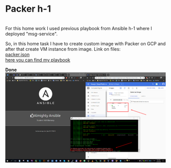 # Packer h-1

<br>
For this home work I used previous playbook from Ansible h-1 where I deployed "msg-service". <br>

So, in this home task I have to create custom image with Packer on GCP and after that create VM instance from image. Link on files: <br>
[packer.json](https://github.com/borovoykirill/Ansible/blob/day-3/roles/nginx-base/tasks/main.yml) <br>
[here you can find my playbook](https://github.com/borovoykirill/Ansible/blob/day-3/roles/web-service/tasks/main.yml) <br>


**Done** <br>
![alt text](https://github.com/borovoykirill/Ansible/blob/packer/img/done.png "Done")
<br>
<br>
